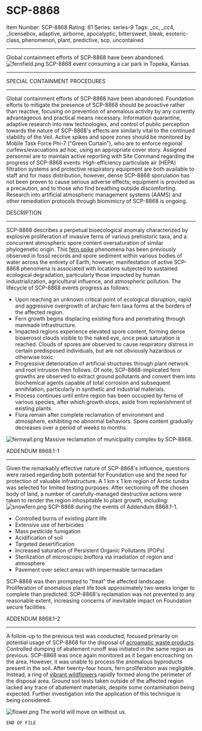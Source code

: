 # SCP-8868
Item Number: SCP-8868
Rating: 61
Series: series-9
Tags: _cc, _cc4, _licensebox, adaptive, airborne, apocalyptic, bittersweet, bleak, esoteric-class, phenomenon, plant, predictive, scp, uncontained

---

Global containment efforts of SCP-8868 have been abandoned.
![fernfield.png](https://scp-wiki.wdfiles.com/local--files/scp-8868/fernfield.png)
SCP-8868 event consuming a car park in Topeka, Kansas.
* * *
SPECIAL CONTAINMENT PROCEDURES
* * *
Global containment efforts of SCP-8868 have been abandoned. Foundation efforts to mitigate the presence of SCP-8868 should be proactive rather than reactive, focusing on prevention of anomalous activity by any currently advantageous and practical means necessary. Information quarantine, adaptive research into new technologies, and control of public perception towards the nature of SCP-8868's effects are similarly vital to the continued stability of the Veil.
Active spikes and spore zones should be monitored by Mobile Task Force Phi-7 ("Green Curtain"), who are to enforce regional curfews/evacuations ad hoc, using an appropriate cover story. Assigned personnel are to maintain active reporting with Site Command regarding the progress of SCP-8868 events. High-efficiency particulate air (HEPA) filtration systems and protective respiratory equipment are both available to staff and for mass distribution, however, dense SCP-8868 sporulation has not been proven to cause serious adverse effects; equipment is provided as a precaution, and to those who find breathing outside discomforting.
Research into artificial atmospheric management systems (AAMS) and other remediation protocols through biomimicry of SCP-8868 is ongoing.
  
  

DESCRIPTION
* * *
SCP-8868 describes a perpetual bioecological anomaly characterized by explosive proliferation of invasive ferns of various prehistoric taxa, and a concurrent atmospheric spore content oversaturation of similar phylogenetic origin. This [fern spike](https://en.wikipedia.org/wiki/Fern_spike) phenomena has been previously observed in fossil records and spore sediment within various bodies of water across the entirety of Earth, however, manifestation of active SCP-8868 phenomena is associated with locations subjected to sustained ecological degradation, particularly those impacted by human industrialization, agricultural influence, and atmospheric pollution.
The lifecycle of SCP-8868 events progress as follows:
  * Upon reaching an unknown critical point of ecological disruption, rapid and aggressive overgrowth of archaic fern taxa forms at the borders of the affected region.
  * Fern growth begins displacing existing flora and penetrating through manmade infrastructure.
  * Impacted regions experience elevated spore content, forming dense bioaerosol clouds visible to the naked eye, once peak saturation is reached. Clouds of spores are observed to cause respiratory distress in certain predisposed individuals, but are not obviously hazardous or otherwise toxic.
  * Progressive deterioration of artificial structures through plant network and root intrusion then follows. Of note, SCP-8868-implicated fern growths are observed to extract ground pollutants and convert them into biochemical agents capable of total corrosion and subsequent annihilation, particularly in synthetic and industrial materials.
  * Process continues until entire region has been occupied by ferns of various species, after which growth stops, aside from replenishment of existing plants.
  * Flora remain after complete reclamation of environment and atmosphere, exhibiting no abnormal behaviors. Spore content gradually decreases over a period of weeks to months.

![fernwall.png](https://scp-wiki.wdfiles.com/local--files/scp-8868/fernwall.png)
Massive reclamation of municipality complex by SCP-8868.
  
  

ADDENDUM 8868.1-1
* * *
Given the remarkably effective nature of SCP-8868's influence, questions were raised regarding both potential for Foundation use and the need for protection of valuable infrastructure. A 1 km x 1 km region of Arctic tundra was selected for limited testing purposes. After sectioning off the chosen body of land, a number of carefully-managed destructive actions were taken to render the region inhospitable to plant growth, including:
![snowfern.png](https://scp-wiki.wdfiles.com/local--files/scp-8868/snowfern.png)
SCP-8868 during the events of Addendum 8868.1-1.
  * Controlled burns of existing plant life
  * Extensive use of herbicides
  * Mass pesticide fumigation
  * Acidification of soil
  * Targeted desertification
  * Increased saturation of Persistent Organic Pollutants (POPs)
  * Sterilization of microscopic bioflora via irradiation of region and atmosphere
  * Pavement over select areas with impermeable tarmacadam

  
SCP-8868 was then prompted to "treat" the affected landscape.
Proliferation of anomalous plant life took approximately two weeks longer to complete than predicted. SCP-8868's reclamation was not prevented to any reasonable extent, increasing concerns of inevitable impact on Foundation secure facilities.
  
  

ADDENDUM 8868.1-2
* * *
A follow-up to the previous test was conducted, focused primarily on potential usage of SCP-8868 for the disposal of [acroamatic waste products](/acroamatic-abatement). Controlled dumping of abatement runoff was initiated in the same region as previous. SCP-8868 was once again monitored as it began encroaching on the area. However, it was unable to process the anomalous byproducts present in the soil. After twenty-four hours, fern proliferation was negligible. Instead, a ring of [vibrant wildflowers](/lily-s-proposal) rapidly formed along the perimeter of the disposal area. Ground soil tests taken outside of the affected region lacked any trace of abatement materials, despite some contamination being expected. Further investigation into the application of this technique is being considered.  

![flower.png](https://scp-wiki.wdfiles.com/local--files/scp-8868/flower.png)
The world will move on without us.
  
  
  
  

`END OF FILE`
  
